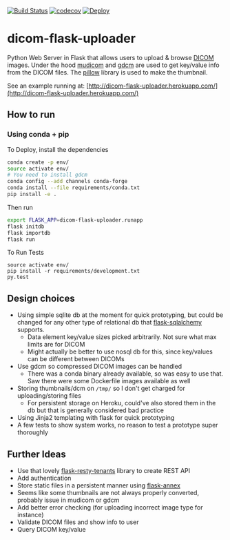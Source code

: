 [![Build Status](https://travis-ci.org/inodb/dicom-flask-uploader.svg?branch=master)](https://travis-ci.org/inodb/dicom-flask-uploader)
[![codecov](https://codecov.io/gh/inodb/dicom-flask-uploader/branch/master/graph/badge.svg)](https://codecov.io/gh/inodb/dicom-flask-uploader)
[![Deploy](https://www.herokucdn.com/deploy/button.svg)](https://heroku.com/deploy)
# dicom-flask-uploader
Python Web Server in Flask that allows users to upload & browse
[DICOM](https://en.wikipedia.org/wiki/DICOM) images. Under the hood
[mudicom](https://github.com/neurosnap/mudicom) and
[gdcm](https://github.com/malaterre/GDCM) are used to get key/value info from
the DICOM files. The [pillow](https://github.com/python-pillow/Pillow) library
is used to make the thumbnail.

See an example running at: [http://dicom-flask-uploader.herokuapp.com/](http://dicom-flask-uploader.herokuapp.com/)

## How to run
### Using conda + pip
To Deploy, install the dependencies
```bash
conda create -p env/
source activate env/
# You need to install gdcm
conda config --add channels conda-forge
conda install --file requirements/conda.txt
pip install -e .
```
Then run
```bash
export FLASK_APP=dicom-flask-uploader.runapp
flask initdb
flask importdb
flask run
```
To Run Tests
```
source activate env/
pip install -r requirements/development.txt
py.test
```

## Design choices
- Using simple sqlite db at the moment for quick prototyping, but could be
  changed for any other type of relational db that
[flask-sqlalchemy](http://flask-sqlalchemy.pocoo.org/2.1/) supports.
    - Data element key/value sizes picked arbitrarily. Not sure what max limits
      are for DICOM
    - Might actually be better to use nosql db for this, since key/values can
      be different between DICOMs
- Use gdcm so compressed DICOM images can be handled
    - There was a conda binary already available, so was easy to use that. Saw there were some Dockerfile images available as well
- Storing thumbnails/dcm on `/tmp/` so I don't get charged for uploading/storing files
  - For persistent storage on Heroku, could've also stored them in the db but that is generally considered bad practice
- Using Jinja2 templating with flask for quick prototyping
- A few tests to show system works, no reason to test a prototype super thoroughly

## Further Ideas
- Use that lovely
  [flask-resty-tenants](https://github.com/4Catalyzer/flask-resty-tenants)
library to create REST API
- Add authentication
- Store static files in a persistent manner using
  [flask-annex](https://github.com/4Catalyzer/flask-annex) 
- Seems like some thumbnails are not always properly converted, probably issue
  in mudicom or gdcm
- Add  better error checking (for uploading incorrect image type for
  instance)
- Validate DICOM files and show info to user
- Query DICOM key/value
